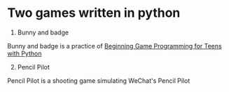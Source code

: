 Two games written in python
=========

1. Bunny and badge

Bunny and badge is a practice of [Beginning Game Programming for Teens with Python](http://www.raywenderlich.com/24252/beginning-game-programming-for-teens-with-python)

2. Pencil Pilot

Pencil Pilot is a shooting game simulating WeChat's Pencil Pilot